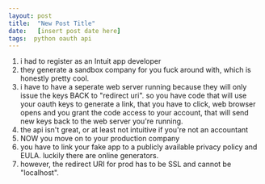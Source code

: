 ```yaml
---
layout: post
title:  "New Post Title"
date:   [insert post date here]
tags:  python oauth api
---
```


1. i had to register as an Intuit app developer
2. they generate a sandbox company for you fuck around with, which is honestly pretty cool.
3. i have to have a seperate web server running because they will only issue the keys BACK to "redirect uri". so you have code that will use your oauth keys to generate a link, that you have to click, web browser opens and you grant the code access to your account, that will send new keys back to the web server you're running.
4. the api isn't great, or at least not intuitive if you're not an accountant
5. NOW you move on to your production company
6. you have to link your fake app to a publicly available privacy policy and EULA. luckily there are online generators.
7. however, the redirect URI for prod has to be SSL and cannot be "localhost".
